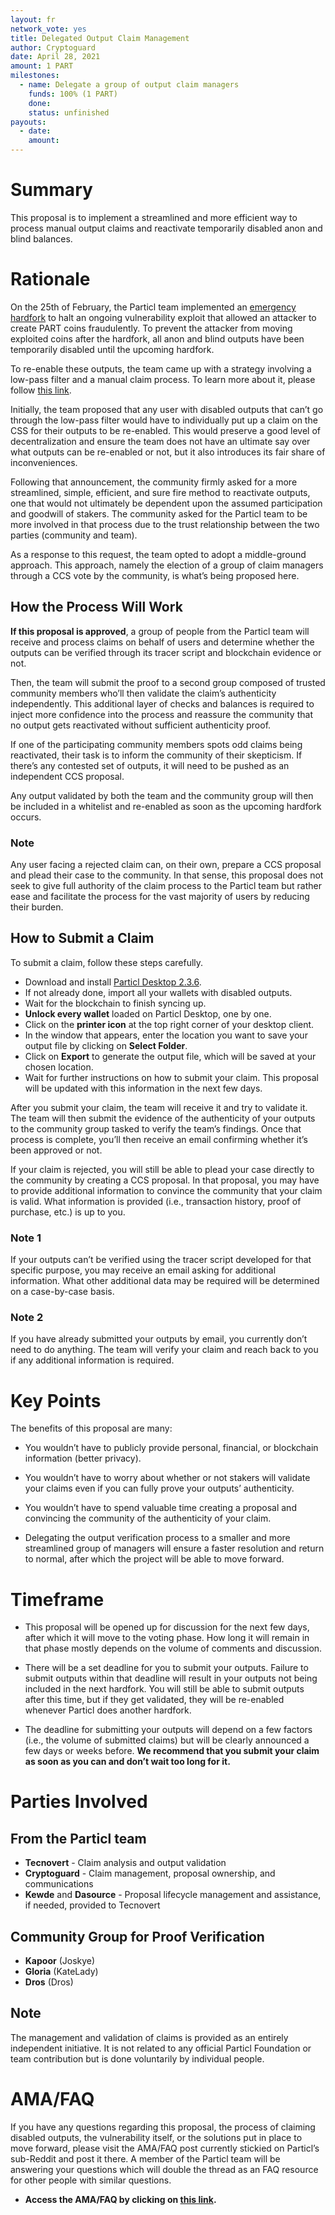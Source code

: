 ```yaml
---
layout: fr
network_vote: yes
title: Delegated Output Claim Management
author: Cryptoguard
date: April 28, 2021
amount: 1 PART
milestones:
  - name: Delegate a group of output claim managers
    funds: 100% (1 PART)
    done:
    status: unfinished
payouts:
  - date:
    amount:
---
```


# Summary

This proposal is to implement a streamlined and more efficient way to process manual output claims and reactivate temporarily disabled anon and blind balances.

# Rationale

On the 25th of February, the Particl team implemented an [emergency hardfork](https://particl.news/emergency-hardfork-announcement/) to halt an ongoing vulnerability exploit that allowed an attacker to create PART coins fraudulently. To prevent the attacker from moving exploited coins after the hardfork, all anon and blind outputs have been temporarily disabled until the upcoming hardfork.

To re-enable these outputs, the team came up with a strategy involving a low-pass filter and a manual claim process. To learn more about it, please follow [this link](https://particl.news/roadmap-to-post-inflation-hardfork/).

Initially, the team proposed that any user with disabled outputs that can’t go through the low-pass filter would have to individually put up a claim on the CSS for their outputs to be re-enabled. This would preserve a good level of decentralization and ensure the team does not have an ultimate say over what outputs can be re-enabled or not, but it also introduces its fair share of inconveniences.

Following that announcement, the community firmly asked for a more streamlined, simple, efficient, and sure fire method to reactivate outputs, one that would not ultimately be dependent upon the assumed participation and goodwill of stakers. The community asked for the Particl team to be more involved in that process due to the trust relationship between the two parties (community and team). 

As a response to this request, the team opted to adopt a middle-ground approach. This approach, namely the election of a group of claim managers through a CCS vote by the community, is what’s being proposed here.

## How the Process Will Work

**If this proposal is approved**, a group of people from the Particl team will receive and process claims on behalf of users and determine whether the outputs can be verified through its tracer script and blockchain evidence or not.

Then, the team will submit the proof to a second group composed of trusted community members who’ll then validate the claim’s authenticity independently. This additional layer of checks and balances is required to inject more confidence into the process and reassure the community that no output gets reactivated without sufficient authenticity proof.

If one of the participating community members spots odd claims being reactivated, their task is to inform the community of their skepticism. If there’s any contested set of outputs, it will need to be pushed as an independent CCS proposal.

Any output validated by both the team and the community group will then be included in a whitelist and re-enabled as soon as the upcoming hardfork occurs.

### Note

Any user facing a rejected claim can, on their own, prepare a CCS proposal and plead their case to the community. In that sense, this proposal does not seek to give full authority of the claim process to the Particl team but rather ease and facilitate the process for the vast majority of users by reducing their burden.

## How to Submit a Claim

To submit a claim, follow these steps carefully.

- Download and install [Particl Desktop 2.3.6](https://github.com/particl/particl-desktop/releases/tag/v2.3.6).
- If not already done, import all your wallets with disabled outputs.
- Wait for the blockchain to finish syncing up.
- **Unlock every wallet** loaded on Particl Desktop, one by one.
- Click on the **printer icon** at the top right corner of your desktop client.
- In the window that appears, enter the location you want to save your output file by clicking on **Select Folder**.
- Click on **Export** to generate the output file, which will be saved at your chosen location.
- Wait for further instructions on how to submit your claim. This proposal will be updated with this information in the next few days.

After you submit your claim, the team will receive it and try to validate it. The team will then submit the evidence of the authenticity of your outputs to the community group tasked to verify the team’s findings. Once that process is complete, you’ll then receive an email confirming whether it’s been approved or not.

If your claim is rejected, you will still be able to plead your case directly to the community by creating a CCS proposal. In that proposal, you may have to provide additional information to convince the community that your claim is valid. What information is provided (i.e., transaction history, proof of purchase, etc.) is up to you. 

### Note 1

If your outputs can’t be verified using the tracer script developed for that specific purpose, you may receive an email asking for additional information. What other additional data may be required will be determined on a case-by-case basis.

### Note 2

If you have already submitted your outputs by email, you currently don’t need to do anything. The team will verify your claim and reach back to you if any additional information is required. 

# Key Points

The benefits of this proposal are many:

- You wouldn’t have to publicly provide personal, financial, or blockchain information (better privacy).

- You wouldn’t have to worry about whether or not stakers will validate your claims even if you can fully prove your outputs’ authenticity.

- You wouldn’t have to spend valuable time creating a proposal and convincing the community of the authenticity of your claim.

- Delegating the output verification process to a smaller and more streamlined group of managers will ensure a faster resolution and return to normal, after which the project will be able to move forward.

# Timeframe

- This proposal will be opened up for discussion for the next few days, after which it will move to the voting phase. How long it will remain in that phase mostly depends on the volume of comments and discussion.

- There will be a set deadline for you to submit your outputs. Failure to submit outputs within that deadline will result in your outputs not being included in the next hardfork. You will still be able to submit outputs after this time, but if they get validated, they will be re-enabled whenever Particl does another hardfork.

- The deadline for submitting your outputs will depend on a few factors (i.e., the volume of submitted claims) but will be clearly announced a few days or weeks before. **We recommend that you submit your claim as soon as you can and don’t wait too long for it.**

# Parties Involved

## From the Particl team

- **Tecnovert** - Claim analysis and output validation
- **Cryptoguard** - Claim management, proposal ownership, and communications
- **Kewde** and **Dasource** - Proposal lifecycle management and assistance, if needed, provided to Tecnovert

## Community Group for Proof Verification

- **Kapoor** (Joskye)
- **Gloria** (KateLady)
- **Dros** (Dros)

## Note

The management and validation of claims is provided as an entirely independent initiative. It is not related to any official Particl Foundation or team contribution but is done voluntarily by individual people.

# AMA/FAQ

If you have any questions regarding this proposal, the process of claiming disabled outputs, the vulnerability itself, or the solutions put in place to move forward, please visit the AMA/FAQ post currently stickied on Particl’s sub-Reddit and post it there. A member of the Particl team will be answering your questions which will double the thread as an FAQ resource for other people with similar questions.

- **Access the AMA/FAQ by clicking on [this link](https://www.reddit.com/r/Particl/comments/n0ld5d/amafaq_delegated_output_claim_management_proposal/).**
